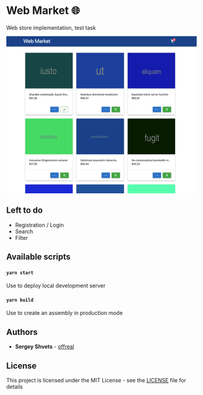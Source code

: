 # Web Market 🌐

Web store implementation, test task

![](doc/preview.png)

## Left to do
* Registration / Login
* Search
* Filter

## Available scripts

#### `yarn start` 

Use to deploy local development server

#### `yarn build`

Use to create an assembly in production mode

## Authors

* **Sergey Shvets** - [offreal](https://github.com/offreal)

## License

This project is licensed under the MIT License - see the [LICENSE](LICENSE) file for details
